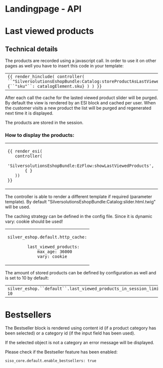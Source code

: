 # Landingpage - API 

# Last viewed products

## Technical details

The products are recorded using a javascript call. In order to use it on other pages as well you have to insert this code in your template:

|                                                                                                                                             |
| ------------------------------------------------------------------------------------------------------------------------------------------- |
| `{{ render_hinclude( controller( ``"SilversolutionsEshopBundle:Catalog:storeProductAsLastViewed"``, {``"sku"``: catalogElement.sku} ) ) }}` |

After each call the cache for the  lasted viewed product slider will be purged. By default the view is rendered by an ESI block and cached per user. When the customer visits a new product the list will be purged and regenerated next time it is displayed. 

The products are stored in the session. 

### How to display the products:

<table>
<tbody>
<tr>
<td><p><code class="sourceCode php">{{ render_esi<span class="ot">(</code><br />
<code class="sourceCode php">   </code><code class="sourceCode php">controller<span class="ot">(</code><br />
<code class="sourceCode php">      </code><code class="sourceCode php"><span class="st">&#39;SilversolutionsEshopBundle:EzFlow:showLastViewedProducts&#39;</code><code class="sourceCode php"><span class="ot">,</code><br />
<code class="sourceCode php">       </code><code class="sourceCode php">{ }</code><br />
<code class="sourceCode php">   </code><code class="sourceCode php"><span class="ot">))</code><br />
<code class="sourceCode php">}}</code></p></td>
</tr>
</tbody>
</table>

The controller is able to render a different template if required (parameter template). By default "SilversolutionsEshopBundle:Catalog:slider.html.twig" will be used. 

The caching strategy can be defined in the config file. Since it is dynamic vary: cookie should be used\!

<table>
<tbody>
<tr>
<td><p><code class="sourceCode php">silver_eshop.</code><code class="sourceCode php"><span class="kw">default</code><code class="sourceCode php">.http_cache:</code><br />
<code class="sourceCode php">       </code> <br />
<code class="sourceCode php">        </code><code class="sourceCode php">last_viewed_products:</code><br />
<code class="sourceCode php">            </code><code class="sourceCode php">max_age: <span class="dv">36000</code><br />
<code class="sourceCode php">            </code><code class="sourceCode php">vary: cookie</code></p></td>
</tr>
</tbody>
</table>

The amount of stored products can be defined by configuration as well and is set to 10 by default:

|                                                                      |
| -------------------------------------------------------------------- |
| `silver_eshop.``default``.last_viewed_products_in_session_limit: 10` |

# Bestsellers

The Bestseller block is rendered using content id (if a product category has been selected) or a category id (if the input field has been used).

If the selected object is not a category an error message will be displayed. 

Please check if the Bestseller feature has been enabled:

``` 
siso_core.default.enable_bestsellers: true
```
